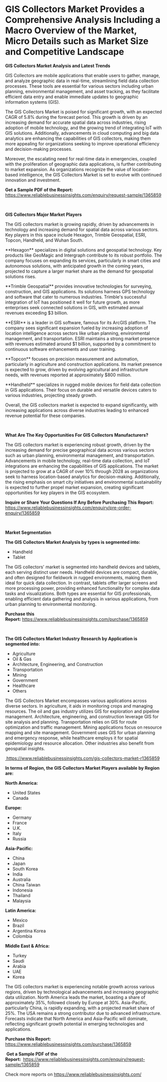 <p><h1>GIS Collectors Market Provides a Comprehensive Analysis Including a Macro Overview of the Market, Micro Details such as Market Size and Competitive Landscape</h1></p><p><strong>GIS Collectors Market Analysis and Latest Trends</strong></p>
<p><p>GIS Collectors are mobile applications that enable users to gather, manage, and analyze geographic data in real-time, streamlining field data collection processes. These tools are essential for various sectors including urban planning, environmental management, and asset tracking, as they facilitate efficient data entry and enable immediate updates to geographic information systems (GIS).</p><p>The GIS Collectors Market is poised for significant growth, with an expected CAGR of 5.8% during the forecast period. This growth is driven by an increasing demand for accurate spatial data across industries, rising adoption of mobile technology, and the growing trend of integrating IoT with GIS solutions. Additionally, advancements in cloud computing and big data analytics are enhancing the capabilities of GIS collectors, making them more appealing for organizations seeking to improve operational efficiency and decision-making processes. </p><p>Moreover, the escalating need for real-time data in emergencies, coupled with the proliferation of geographic data applications, is further contributing to market expansion. As organizations recognize the value of location-based intelligence, the GIS Collectors Market is set to evolve with continued innovation and investment.</p></p>
<p><strong>Get a Sample PDF of the Report:&nbsp;</strong> <a href="https://www.reliablebusinessinsights.com/enquiry/request-sample/1365859?utm_campaign=3003&utm_medium=2&utm_source=Github&utm_content=ia&utm_term=22032025&utm_id=gis-collectors">https://www.reliablebusinessinsights.com/enquiry/request-sample/1365859</a></p>
<p>&nbsp;</p>
<p><strong>GIS Collectors Major Market Players</strong></p>
<p><p>The GIS collectors market is growing rapidly, driven by advancements in technology and increasing demand for spatial data across various sectors. Key players in this space include Hexagon, Trimble Geospatial, ESRI, Topcon, Handheld, and Wuhan South. </p><p>**Hexagon** specializes in digital solutions and geospatial technology. Key products like GeoMagic and Intergraph contribute to its robust portfolio. The company focuses on expanding its services, particularly in smart cities and autonomous solutions, with anticipated growth in the coming years, projected to capture a larger market share as the demand for geospatial solutions rises.</p><p>**Trimble Geospatial** provides innovative technologies for surveying, construction, and GIS applications. Its solutions harness GPS technology and software that cater to numerous industries. Trimble's successful integration of IoT has positioned it well for future growth, as more enterprises seek connected solutions in GIS, with estimated annual revenues exceeding $3 billion.</p><p>**ESRI** is a leader in GIS software, famous for its ArcGIS platform. The company sees significant expansion fueled by increasing adoption of location intelligence across sectors like urban planning, environmental management, and transportation. ESRI maintains a strong market presence with revenues estimated around $1 billion, supported by a commitment to continuous software enhancements and user training.</p><p>**Topcon** focuses on precision measurement and automation, particularly in agriculture and construction applications. Its market presence is expected to grow, driven by evolving agricultural and infrastructure needs, with revenues reported at approximately $800 million.</p><p>**Handheld** specializes in rugged mobile devices for field data collection in GIS applications. Their focus on durable and versatile devices caters to various industries, projecting steady growth.</p><p>Overall, the GIS collectors market is expected to expand significantly, with increasing applications across diverse industries leading to enhanced revenue potential for these companies.</p></p>
<p>&nbsp;</p>
<p><strong>What Are The Key Opportunities For GIS Collectors Manufacturers?</strong></p>
<p><p>The GIS collectors market is experiencing robust growth, driven by the increasing demand for precise geographical data across various sectors such as urban planning, environmental management, and transportation. Advancements in mobile technology, real-time data collection, and IoT integrations are enhancing the capabilities of GIS applications. The market is projected to grow at a CAGR of over 10% through 2028 as organizations seek to harness location-based analytics for decision-making. Additionally, the rising emphasis on smart city initiatives and environmental sustainability is expected to further propel market expansion, creating significant opportunities for key players in the GIS ecosystem.</p></p>
<p><strong>Inquire or Share Your Questions If Any Before Purchasing This Report:</strong> <a href="https://www.reliablebusinessinsights.com/enquiry/pre-order-enquiry/1365859?utm_campaign=3003&utm_medium=2&utm_source=Github&utm_content=ia&utm_term=22032025&utm_id=gis-collectors">https://www.reliablebusinessinsights.com/enquiry/pre-order-enquiry/1365859</a></p>
<p>&nbsp;</p>
<p><strong>Market Segmentation</strong></p>
<p><strong>The GIS Collectors Market Analysis by types is segmented into:</strong></p>
<p><ul><li>Handheld</li><li>Tablet</li></ul></p>
<p><p>The GIS collectors' market is segmented into handheld devices and tablets, each serving distinct user needs. Handheld devices are compact, durable, and often designed for fieldwork in rugged environments, making them ideal for quick data collection. In contrast, tablets offer larger screens and more processing power, providing enhanced functionality for complex data tasks and visualizations. Both types are essential for GIS professionals, enabling efficient data gathering and analysis in various applications, from urban planning to environmental monitoring.</p></p>
<p><strong>Purchase this Report:&nbsp;</strong><a href="https://www.reliablebusinessinsights.com/purchase/1365859?utm_campaign=3003&utm_medium=2&utm_source=Github&utm_content=ia&utm_term=22032025&utm_id=gis-collectors">https://www.reliablebusinessinsights.com/purchase/1365859</a></p>
<p>&nbsp;</p>
<p><strong>The GIS Collectors Market Industry Research by Application is segmented into:</strong></p>
<p><ul><li>Agriculture</li><li>Oil & Gas</li><li>Architecture, Engineering, and Construction</li><li>Transportation</li><li>Mining</li><li>Government</li><li>Healthcare</li><li>Others</li></ul></p>
<p><p>The GIS Collectors Market encompasses various applications across diverse sectors. In agriculture, it aids in monitoring crops and managing resources. The oil and gas industry utilizes GIS for exploration and pipeline management. Architecture, engineering, and construction leverage GIS for site analysis and planning. Transportation relies on GIS for route optimization and traffic management. Mining applications focus on resource mapping and site management. Government uses GIS for urban planning and emergency response, while healthcare employs it for spatial epidemiology and resource allocation. Other industries also benefit from geospatial insights.</p></p>
<p><a href="https://www.reliablebusinessinsights.com/gis-collectors-market-r1365859?utm_campaign=3003&utm_medium=2&utm_source=Github&utm_content=ia&utm_term=22032025&utm_id=gis-collectors">&nbsp;https://www.reliablebusinessinsights.com/gis-collectors-market-r1365859</a></p>
<p><strong>In terms of Region, the GIS Collectors Market Players available by Region are:</strong></p>
<p>
    <p> <strong> North America: </strong>
        <ul>
            <li>United States</li>
            <li>Canada</li>
        </ul>
        </p> 
    <p> <strong> Europe: </strong>
        <ul>
            <li>Germany</li>
            <li>France</li>
            <li>U.K.</li>
            <li>Italy</li>
            <li>Russia</li>
        </ul>
        </p> 
    <p> <strong> Asia-Pacific: </strong>
        <ul>
            <li>China</li>
            <li>Japan</li>
            <li>South Korea</li>
            <li>India</li>
            <li>Australia</li>
            <li>China Taiwan</li>
            <li>Indonesia</li>
            <li>Thailand</li>
            <li>Malaysia</li>
        </ul>
        </p> 
    <p> <strong> Latin America: </strong>
        <ul>
            <li>Mexico</li>
            <li>Brazil</li>
            <li>Argentina Korea</li>
            <li>Colombia</li>
        </ul>
        </p> 
    <p> <strong> Middle East & Africa: </strong>
        <ul>
            <li>Turkey</li>
            <li>Saudi</li>
            <li>Arabia</li>
            <li>UAE</li>
            <li>Korea</li>
        </ul>
    </p>
    </p>
<p><p>The GIS collectors market is experiencing notable growth across various regions, driven by technological advancements and increasing geographic data utilization. North America leads the market, boasting a share of approximately 35%, followed closely by Europe at 30%. Asia-Pacific, particularly China, is rapidly expanding, with a projected market share of 25%. The USA remains a strong contributor due to advanced infrastructure. Forecasts indicate that North America and Asia-Pacific will dominate, reflecting significant growth potential in emerging technologies and applications.</p></p>
<p><strong>Purchase this Report: </strong><a href="https://www.reliablebusinessinsights.com/purchase/1365859?utm_campaign=3003&utm_medium=2&utm_source=Github&utm_content=ia&utm_term=22032025&utm_id=gis-collectors">https://www.reliablebusinessinsights.com/purchase/1365859</a></p>
<p>&nbsp;<strong>Get a Sample PDF of the Report:&nbsp;&nbsp;</strong><a href="https://www.reliablebusinessinsights.com/enquiry/request-sample/1365859?utm_campaign=3003&utm_medium=2&utm_source=Github&utm_content=ia&utm_term=22032025&utm_id=gis-collectors">https://www.reliablebusinessinsights.com/enquiry/request-sample/1365859</a></p>
<p><strong></strong></p>
<p>Check more reports on <a href="https://www.reliablebusinessinsights.com/?utm_campaign=3003&utm_medium=2&utm_source=Github&utm_content=ia&utm_term=22032025&utm_id=gis-collectors">https://www.reliablebusinessinsights.com/</a></p>